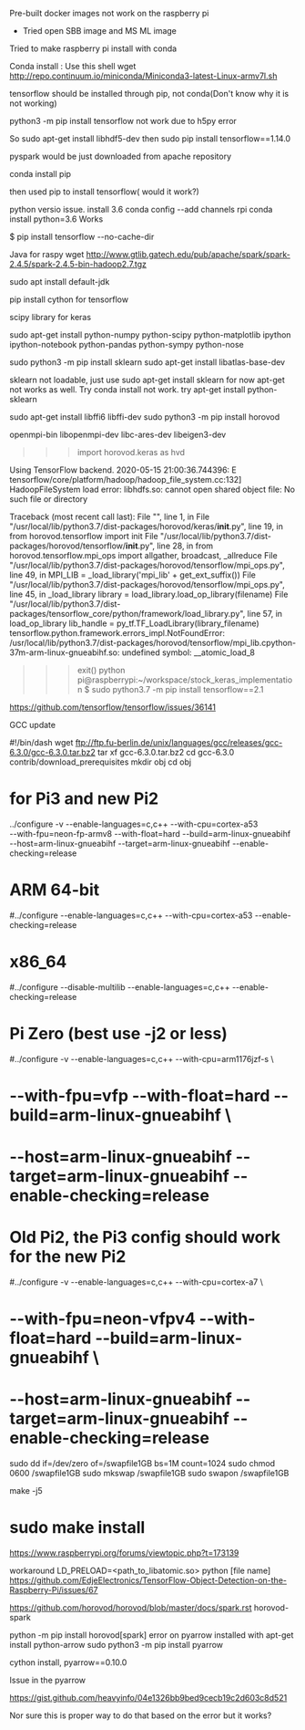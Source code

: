 Pre-built docker images not work on the raspberry pi
  - Tried open SBB image and MS ML image

Tried to make raspberry pi install with conda

Conda install : Use this shell wget http://repo.continuum.io/miniconda/Miniconda3-latest-Linux-armv7l.sh

tensorflow should be installed through pip, not conda(Don't know why it is not working)

python3 -m pip install tensorflow not work due to h5py error

So sudo apt-get install libhdf5-dev then sudo pip install tensorflow==1.14.0

pyspark would be just downloaded from apache repository

conda install pip

then used pip to install tensorflow( would it work?)

python versio issue. install 3.6
conda config --add channels rpi
conda install python=3.6
Works


$ pip install tensorflow --no-cache-dir


Java for raspy
wget http://www.gtlib.gatech.edu/pub/apache/spark/spark-2.4.5/spark-2.4.5-bin-hadoop2.7.tgz


sudo apt install default-jdk

 pip install cython for tensorflow
 
 
 scipy library for keras
 
 sudo apt-get install python-numpy python-scipy python-matplotlib ipython ipython-notebook python-pandas python-sympy python-nose
 
sudo python3 -m pip install sklearn
sudo apt-get install libatlas-base-dev

sklearn not loadable, just use sudo apt-get install sklearn for now
apt-get not works as well. Try conda install
not work.
try apt-get install python-sklearn

sudo apt-get install libffi6 libffi-dev
sudo python3 -m pip install horovod

openmpi-bin libopenmpi-dev libc-ares-dev libeigen3-dev


>>> import horovod.keras as hvd

Using TensorFlow backend.
2020-05-15 21:00:36.744396: E tensorflow/core/platform/hadoop/hadoop_file_system.cc:132] HadoopFileSystem load error: libhdfs.so: cannot open shared object file: No such file or directory

Traceback (most recent call last):
  File "<stdin>", line 1, in <module>
  File "/usr/local/lib/python3.7/dist-packages/horovod/keras/__init__.py", line 19, in <module>
    from horovod.tensorflow import init
  File "/usr/local/lib/python3.7/dist-packages/horovod/tensorflow/__init__.py", line 28, in <module>
    from horovod.tensorflow.mpi_ops import allgather, broadcast, _allreduce
  File "/usr/local/lib/python3.7/dist-packages/horovod/tensorflow/mpi_ops.py", line 49, in <module>
    MPI_LIB = _load_library('mpi_lib' + get_ext_suffix())
  File "/usr/local/lib/python3.7/dist-packages/horovod/tensorflow/mpi_ops.py", line 45, in _load_library
    library = load_library.load_op_library(filename)
  File "/usr/local/lib/python3.7/dist-packages/tensorflow_core/python/framework/load_library.py", line 57, in load_op_library
    lib_handle = py_tf.TF_LoadLibrary(library_filename)
tensorflow.python.framework.errors_impl.NotFoundError: /usr/local/lib/python3.7/dist-packages/horovod/tensorflow/mpi_lib.cpython-37m-arm-linux-gnueabihf.so: undefined symbol: __atomic_load_8
>>>
>>>
>>> exit()
python pi@raspberrypi:~/workspace/stock_keras_implementation $ sudo python3.7 -m pip install tensorflow==2.1

https://github.com/tensorflow/tensorflow/issues/36141

GCC update

#!/bin/dash
wget ftp://ftp.fu-berlin.de/unix/languages/gcc/releases/gcc-6.3.0/gcc-6.3.0.tar.bz2
tar xf gcc-6.3.0.tar.bz2
cd gcc-6.3.0
contrib/download_prerequisites
mkdir obj
cd obj

# for Pi3 and new Pi2
../configure -v --enable-languages=c,c++ --with-cpu=cortex-a53 \
  --with-fpu=neon-fp-armv8 --with-float=hard --build=arm-linux-gnueabihf \
  --host=arm-linux-gnueabihf --target=arm-linux-gnueabihf --enable-checking=release

# ARM 64-bit 
#../configure --enable-languages=c,c++ --with-cpu=cortex-a53 --enable-checking=release

# x86_64 
#../configure --disable-multilib --enable-languages=c,c++ --enable-checking=release

# Pi Zero (best use -j2 or less)
#../configure -v --enable-languages=c,c++ --with-cpu=arm1176jzf-s \
#  --with-fpu=vfp --with-float=hard --build=arm-linux-gnueabihf \
#  --host=arm-linux-gnueabihf --target=arm-linux-gnueabihf --enable-checking=release

# Old Pi2, the Pi3 config should work for the new Pi2  
#../configure -v --enable-languages=c,c++ --with-cpu=cortex-a7 \
#  --with-fpu=neon-vfpv4 --with-float=hard --build=arm-linux-gnueabihf \
#  --host=arm-linux-gnueabihf --target=arm-linux-gnueabihf --enable-checking=release

sudo dd if=/dev/zero of=/swapfile1GB bs=1M count=1024
sudo chmod 0600 /swapfile1GB
sudo mkswap /swapfile1GB
sudo swapon /swapfile1GB

make -j5

# sudo make install

https://www.raspberrypi.org/forums/viewtopic.php?t=173139

workaround
LD_PRELOAD=<path_to_libatomic.so> python [file name]
https://github.com/EdjeElectronics/TensorFlow-Object-Detection-on-the-Raspberry-Pi/issues/67

https://github.com/horovod/horovod/blob/master/docs/spark.rst
horovod-spark

python -m pip install horovod[spark]
error on pyarrow
installed with apt-get install python-arrow
sudo python3 -m pip install pyarrow

cython install, pyarrow==0.10.0

Issue in the pyarrow

https://gist.github.com/heavyinfo/04e1326bb9bed9cecb19c2d603c8d521

Nor sure this is proper way to do that based on the error but it works?
